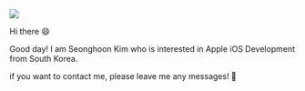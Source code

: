 <img src="https://capsule-render.vercel.app/api?type=Cylinder&color=gradient&customColorList=0,2,2,5,30&height=150&section=header&text=Seonghoon%20Kim&fontSize=60&animation=fadeIn" />


Hi there 😄

Good day! I am Seonghoon Kim who is interested in Apple iOS Development from South Korea. 

if you want to contact me, please leave me any messages! 📩
